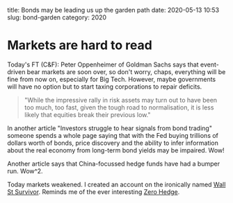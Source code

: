 title: Bonds may be leading us up the garden path
date: 2020-05-13 10:53
slug: bond-garden
category: 2020

# Markets are hard to read

Today's FT (C&F): Peter Oppenheimer of Goldman Sachs says that event-driven bear markets are soon over, 
so don't worry, chaps, everything will be fine from now on, especially for Big Tech. 
However, maybe governments will have no option but to start taxing corporations to repair deficits.

>"While the impressive rally in risk assets may turn out to have been too much, too fast, given the tough road to normalisation, it is less likely that equities break their previous low."

In another article "Investors struggle to hear signals from bond trading" someone spends a whole page saying that 
with the Fed buying trillions of dollars worth of bonds, price discovery and the ability
to infer information about the real economy from long-term bond yields may be impaired. Wow!

Another article says that China-focussed hedge funds have had a bumper run. Wow^2.

Today markets weakened. I created an account on the ironically named  [Wall St Survivor](https://app.wallstreetsurvivor.com/dashboard). Reminds me of the ever interesting [Zero Hedge](https://www.zerohedge.com/).
